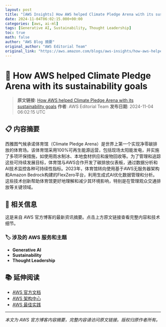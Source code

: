 ```yaml
---
layout: post
title: "[AWS Insights] How AWS helped Climate Pledge Arena with its sustainability goals"
date: 2024-11-04T06:02:15.000+00:00
categories: [aws, ai-ml]
tags: [Generative AI, Sustainability, Thought Leadership]
toc: true
math: false
author: "AWS Blog 摘要"
original_author: "AWS Editorial Team"
original_link: "https://aws.amazon.com/blogs/aws-insights/how-aws-helped-climate-pledge-arena-with-its-sustainability-goals/"
---
```


# 🤖 How AWS helped Climate Pledge Arena with its sustainability goals

> **原文链接**: [How AWS helped Climate Pledge Arena with its sustainability goals](https://aws.amazon.com/blogs/aws-insights/how-aws-helped-climate-pledge-arena-with-its-sustainability-goals/)
> **作者**: AWS Editorial Team
> **发布日期**: 2024-11-04 06:02:15 UTC

## 📋 内容摘要

西雅图气候承诺体育馆（Climate Pledge Arena）是世界上第一个实现净零碳排放的体育场。该体育馆采用100%可再生能源运营，包括现场太阳能发电，并实施了多项环保措施，如使用雨水制冰、本地食材供应和废物回收等。为了管理和追踪这些可持续发展目标，体育馆与AWS合作开发了碳排放仪表板，通过数据分析和AI技术监控各种可持续性指标。2023年，体育馆转向使用基于AWS无服务器架构和Amazon Bedrock构建的FlexZero平台，利用生成式AI优化数据管理和分析。这些技术创新帮助体育馆更好地理解和减少其环境影响，特别是在管理观众交通排放等关键领域。

## 🔗 相关信息

这是来自 AWS 官方博客的最新资讯摘要。点击上方原文链接查看完整内容和技术细节。

### 🏷️ 涉及的 AWS 服务和主题

- **Generative AI**
- **Sustainability**
- **Thought Leadership**

## 📚 延伸阅读

- [AWS 官方文档](https://docs.aws.amazon.com/)
- [AWS 架构中心](https://aws.amazon.com/architecture/)
- [AWS 最佳实践](https://aws.amazon.com/architecture/well-architected/)

---

*本文为 AWS 官方博客内容摘要，完整内容请访问原文链接。版权归原作者所有。*